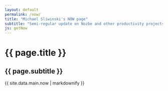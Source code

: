 ```yaml
---
layout: default
permalink: /now/
title: "Michael Sliwinski's NOW page"
subtitle: "Semi-regular update on Nozbe and other productivity projects in my life"
js: getNow
---
```


<div class="header headerblack">
	<h1>{{ page.title }}</h1>
	<h2>{{ page.subtitle }}</h2>
</div>
<div class="entry" id="intro">
	{{ site.data.main.now | markdownify }}
</div>